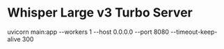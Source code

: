 # Whisper Large v3 Turbo Server

uvicorn main:app --workers 1 --host 0.0.0.0 --port 8080 --timeout-keep-alive 300